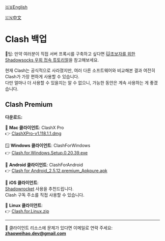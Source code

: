 [🇬🇧English](./README_en.md)

[🇨🇳中文](./README.md)

# Clash 백업

🔔팁: 만약 여러분이 직접 서버 프록시를 구축하고 싶다면 [🐱초보자를 위한 Shadowsocks 우회 접속 튜토리얼](https://github.com/zhaoweih/Shadowsocks-Tutorial)을 참고해보세요.

현재 Clash는 공식적으로 사라졌지만, 여러 다른 소프트웨어와 비교해본 결과 여전히 Clash가 가장 편하게 사용할 수 있습니다.  
다만 얼마나 더 사용할 수 있을지는 알 수 없으니, 가능한 동안은 계속 사용하는 게 좋겠습니다.

## Clash Premium  
**다운로드:**

🍎 **Mac 클라이언트**: ClashX Pro  
👉 [ClashXPro-v1.118.1.1.dmg](https://github.com/zhaoweih/Clash-Copy/raw/main/ClashXPro-v1.118.1.1.dmg)

🪟 **Windows 클라이언트**: ClashForWindows  
👉 [Clash.for.Windows.Setup.0.20.39.exe](https://github.com/zhaoweih/Clash-Copy/raw/main/Clash.for.Windows.Setup.0.20.39.exe)

🤖 **Android 클라이언트**: ClashForAndroid  
👉 [Clash for Android_2.5.12.premium_Apkpure.apk](https://github.com/zhaoweih/Clash-Copy/raw/main/Clash%20for%20Android_2.5.12.premium_Apkpure.apk)

🍏 **iOS 클라이언트**:  
[Shadowrocket](https://apps.apple.com/us/app/shadowrocket/id932747118) 사용을 추천드립니다.  
Clash 구독 주소를 직접 사용할 수 있습니다.

🐧 **Linux 클라이언트**:  
👉 [Clash.for.Linux.zip](https://github.com/zhaoweih/Clash-Copy/raw/main/Clash.for.Linux.zip)

---

📮 클라이언트 리소스에 문제가 있다면 이메일로 연락 주세요:  
**zhaoweihao.dev@gmail.com**
